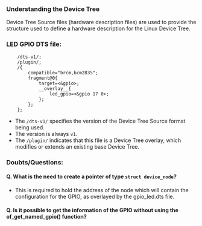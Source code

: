 ### Understanding the Device Tree

Device Tree Source files (hardware description files) are used to provide the structure used to define a hardware description for the Linux Device Tree.

### LED GPIO DTS file:

        /dts-v1/;
        /plugin/;
        /{
            compatible="brcm,bcm2835";
            fragment@0{
                target=<&gpio>;
                __overlay__{
                    led_gpio=<&gpio 17 0>;
                };
            };
        };

- The ```/dts-v1/``` specifies the version of the Device Tree Source format being used.
- The version is always ```v1```.
- The ```/plugin/``` indicates that this file is a Device Tree overlay, which modifies or extends an existing base Device Tree.

### Doubts/Questions:

#### Q. What is the need to create a pointer of type ```struct device_node```?
- This is required to hold the address of the node which will contain the configuration for the GPIO, as overlayed by the gpio_led.dts file.

#### Q. Is it possible to get the information of the GPIO without using the of_get_named_gpio() function?
